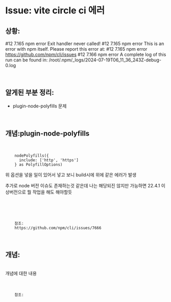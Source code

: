 <!--
author: Dailyscat
purpose: issue arrange
rules:
 (1) 헤더와 문단사이
    <br/>
    <br/>
 (2) 코드가 작성되는 부분은 >로 정리
 (3) 참조는 해당 내용 바로 아래
    <br/>
    <br/>
 (4) 명령어는 bold
 (5) 방안은 ## 안의 과정은 ###
-->

# Issue: vite circle ci 에러

## 상황:

#12 7.165 npm error Exit handler never called!
#12 7.165 npm error This is an error with npm itself. Please report this error at:
#12 7.165 npm error   <https://github.com/npm/cli/issues>
#12 7.166 npm error A complete log of this run can be found in: /root/.npm/_logs/2024-07-19T06_11_36_243Z-debug-0.log

<br/>

## 알게된 부분 정리:

- plugin-node-polyfills 문제

<br/>

## 개념:plugin-node-polyfills

<br/>

```
    nodePolyfills({
      include: ['http', 'https']
    } as PolyfillOptions)
```

위 옵션을 넣을 일이 있어서 넣고 보니 build시에 위에 같은 에러가 발생

추가로 node 버전 이슈도 존재하는것 같은데 나는 해당되진 않지만
가능하면 22.4.1 이상버전으로 뭘 작업을 해도 해야할듯


<br/>
<br/>
<br/>

        참조:
        https://github.com/npm/cli/issues/7666

<br/>

## 개념:

<br/>
  개념에 대한 내용
<br/>
<br/>
<br/>

        참조:

<br/>
